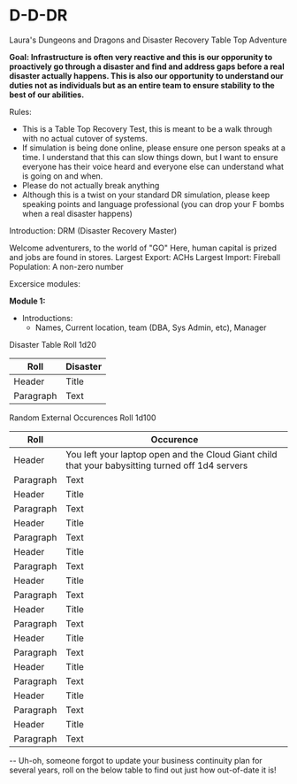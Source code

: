 # D-D-DR
Laura's Dungeons and Dragons and Disaster Recovery Table Top Adventure 

<b>Goal: Infrastructure is often very reactive and this is our opporunity to proactively go through a disaster and find and address gaps before a real disaster actually happens. This is also our opportunity to understand our duties not as individuals but as an entire team to ensure stability to the best of our abilities. </b>


Rules:
- This is a Table Top Recovery Test, this is meant to be a walk through with no actual cutover of systems.
- If simulation is being done online, please ensure one person speaks at a time. I understand that this can slow things down, but I want to ensure everyone has their voice heard and everyone else can understand what is going on and when.
- Please do not actually break anything
- Although this is a twist on your standard DR simulation, please keep speaking points and language professional (you can drop your F bombs when a real disaster happens)


Introduction:
DRM (Disaster Recovery Master)

Welcome adventurers, to the world of "GO"
Here, human capital is prized and jobs are found in stores.
Largest Export: ACHs
Largest Import: Fireball
Population: A non-zero number

Excersice modules:

<b> Module 1:  </b>
- Introductions:
    - Names, Current location, team (DBA, Sys Admin, etc), Manager






Disaster Table Roll 1d20

| Roll        |Disaster     |
| ----------- | ----------- |
| Header      | Title       |
| Paragraph   | Text        |


Random External Occurences Roll 1d100

| Roll        |Occurence    |
| ----------- | ----------- |
| Header      | You left your laptop open and the Cloud Giant child that your babysitting turned off 1d4 servers       |
| Paragraph   | Text        |
| Header      | Title       |
| Paragraph   | Text        |
| Header      | Title       |
| Paragraph   | Text        |
| Header      | Title       |
| Paragraph   | Text        |
| Header      | Title       |
| Paragraph   | Text        |
| Header      | Title       |
| Paragraph   | Text        |
| Header      | Title       |
| Paragraph   | Text        |
| Header      | Title       |
| Paragraph   | Text        |
| Header      | Title       |
| Paragraph   | Text        |
| Header      | Title       |
| Paragraph   | Text        |




-- Uh-oh, someone forgot to update your business continuity plan for several years, roll on the below table to find out just how out-of-date it is!
